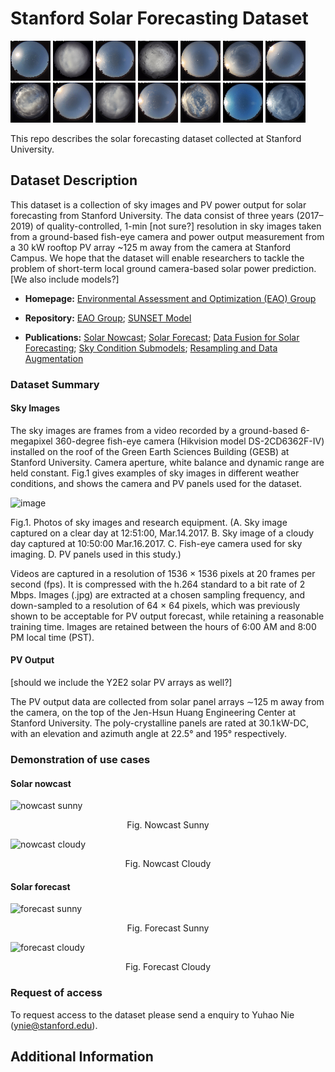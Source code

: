 # Stanford Solar Forecasting Dataset

![sunnygif](/sample%20images/sunny_day_demo_1.gif)
![cloudygif](/sample%20images/cloudy_day_demo_1.gif)
![sunnygif](/sample%20images/sunny_day_demo_2.gif)
![cloudygif](/sample%20images/cloudy_day_demo_2.gif)
![sunnygif](/sample%20images/sunny_day_demo_3.gif)
![cloudygif](/sample%20images/cloudy_day_demo_3.gif)
![sunnygif](/sample%20images/sunny_day_demo_4.gif)
![cloudygif](/sample%20images/cloudy_day_demo_4.gif)
![sunnygif](/sample%20images/sunny_day_demo_5.gif)
![cloudygif](/sample%20images/cloudy_day_demo_5.gif)
![sunnygif](/sample%20images/sunny_day_demo_6.gif)
![cloudygif](/sample%20images/cloudy_day_demo_6.gif)
![sunnygif](/sample%20images/sunny_day_demo_10.gif)
![cloudygif](/sample%20images/cloudy_day_demo_10.gif)

This repo describes the solar forecasting dataset collected at Stanford University. 

## Dataset Description

This dataset is a collection of sky images and PV power output for solar forecasting from Stanford University. The data consist of three years (2017–2019) of quality-controlled, 1-min [not sure?] resolution in sky images taken from a ground-based fish-eye camera and power output measurement from a 30 kW rooftop PV array ~125 m away from the camera at Stanford Campus. We hope that the dataset will enable researchers to tackle the problem of short-term local ground camera-based solar power prediction. [We also include models?]

- **Homepage:**
[Environmental Assessment and Optimization (EAO) Group]( https://eao.stanford.edu/short-term-solar-forecasting)

- **Repository:**
[EAO Group](https://github.com/Stanford-EAO);
[SUNSET Model](https://github.com/YuchiSun/SUNSET)

- **Publications:**
[Solar Nowcast](https://pubs.rsc.org/en/content/articlehtml/2018/ee/c7ee03420b);
[Solar Forecast](https://www.sciencedirect.com/science/article/pii/S0038092X19306164);
[Data Fusion for Solar Forecasting](https://aip.scitation.org/doi/full/10.1063/1.5122796);
[Sky Condition Submodels](https://aip.scitation.org/doi/full/10.1063/5.0014016);
[Resampling and Data Augmentation](https://www.sciencedirect.com/science/article/pii/S0038092X21004795)

### Dataset Summary

#### Sky Images

The sky images are frames from a video recorded by a ground-based 6-megapixel 360-degree fish-eye camera (Hikvision model DS-2CD6362F-IV) installed on the roof of the Green Earth Sciences Building (GESB) at Stanford University. Camera aperture, white balance and dynamic range are held constant. Fig.1 gives examples of sky images in different weather conditions, and shows the camera and PV panels used for the dataset. 

![image](https://ars.els-cdn.com/content/image/1-s2.0-S0038092X19306164-gr1.jpg)

Fig.1. Photos of sky images and research equipment. 
(A. Sky image captured on a clear day at 12:51:00, Mar.14.2017. 
B. Sky image of a cloudy day captured at 10:50:00 Mar.16.2017. 
C. Fish-eye camera used for sky imaging. 
D. PV panels used in this study.)

Videos are captured in a resolution of 1536 × 1536 pixels at 20 frames per second (fps). It is compressed with the h.264 standard to a bit rate of 2 Mbps. Images (.jpg) are extracted at a chosen sampling frequency, and down-sampled to a resolution of 64 × 64 pixels, which was previously shown to be acceptable for PV output forecast, while retaining a reasonable training time. Images are retained between the hours of 6:00 AM and 8:00 PM local time (PST).

#### PV Output 
[should we include the Y2E2 solar PV arrays as well?]

The PV output data are collected from solar panel arrays ∼125 m away from the camera, on the top of the Jen-Hsun Huang Engineering Center at Stanford University. The poly-crystalline panels are rated at 30.1 kW-DC, with an elevation and azimuth angle at 22.5° and 195° respectively.


### Demonstration of use cases

#### Solar nowcast



![nowcast sunny](https://github.com/yuhao-nie/Stanford-solar-forecasting-dataset/blob/main/sample%20images/sunset_nowcast_sunny_days.gif)
<p align=center>
Fig. Nowcast Sunny
</p>



![nowcast cloudy](https://github.com/yuhao-nie/Stanford-solar-forecasting-dataset/blob/main/sample%20images/sunset_nowcast_cloudy_days.gif)
<p align=center>
Fig. Nowcast Cloudy
</p>



#### Solar forecast



![forecast sunny](https://github.com/yuhao-nie/Stanford-solar-forecasting-dataset/blob/main/sample%20images/sunset_forecast_sunny_days.gif)
<p align=center>
Fig. Forecast Sunny
</p>




![forecast cloudy](https://github.com/yuhao-nie/Stanford-solar-forecasting-dataset/blob/main/sample%20images/sunset_forecast_cloudy_days.gif)
<p align=center>
Fig. Forecast Cloudy
</p>

### Request of access

To request access to the dataset please send a enquiry to Yuhao Nie (ynie@stanford.edu).

## Additional Information


